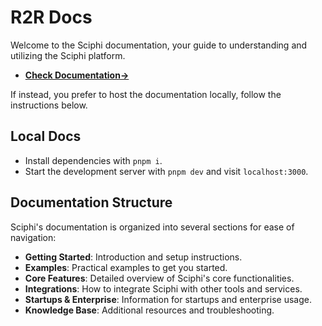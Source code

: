 # R2R Docs

Welcome to the Sciphi documentation, your guide to understanding and utilizing the Sciphi platform.

- [**Check Documentation→**](https://docs.sciphi.ai/)

If instead, you prefer to host the documentation locally, follow the instructions below.

## Local Docs

- Install dependencies with `pnpm i`.
- Start the development server with `pnpm dev` and visit `localhost:3000`.

## Documentation Structure

Sciphi's documentation is organized into several sections for ease of navigation:

- **Getting Started**: Introduction and setup instructions.
- **Examples**: Practical examples to get you started.
- **Core Features**: Detailed overview of Sciphi's core functionalities.
- **Integrations**: How to integrate Sciphi with other tools and services.
- **Startups & Enterprise**: Information for startups and enterprise usage.
- **Knowledge Base**: Additional resources and troubleshooting.
